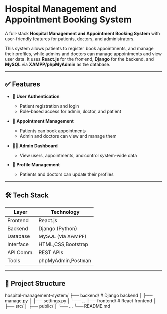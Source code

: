 # Hospital Management and Appointment Booking System

A full-stack **Hospital Management and Appointment Booking System** with user-friendly features for patients, doctors, and administrators.

This system allows patients to register, book appointments, and manage their profiles, while admins and doctors can manage appointments and view user data. It uses **React.js** for the frontend, **Django** for the backend, and **MySQL** via **XAMPP/phpMyAdmin** as the database.

---

## ✅ Features

- 🔐 **User Authentication**  
  - Patient registration and login  
  - Role-based access for admin, doctor, and patient  

- 📅 **Appointment Management**  
  - Patients can book appointments  
  - Admin and doctors can view and manage them  

- 👨‍⚕️ **Admin Dashboard**  
  - View users, appointments, and control system-wide data  

- 👤 **Profile Management**  
  - Patients and doctors can update their profiles  

---

## 🛠 Tech Stack

| Layer     | Technology        |
|-----------|-------------------|
| Frontend  | React.js          |
| Backend   | Django (Python)   |
| Database  | MySQL (via XAMPP) |
| Interface | HTML,CSS,Bootstrap|
| API Comm. | REST APIs         |
| Tools     | phpMyAdmin,Postman|

---

## 📁 Project Structure

hospital-management-system/
├── backend/     # Django backend
│   ├── manage.py
│   ├── settings.py
│   └── ...
├── frontend/    # React frontend
│   ├── src/
│   ├── public/
│   └── ...
└── README.md

